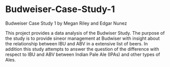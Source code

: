 # Budweiser-Case-Study-1
Budweiser Case Study 1 by Megan Riley and Edgar Nunez

This project provides a data analysis of the Budwiser Study. The purpose of the study is to provide sineor management at Budwiser 
with insight about the relationship between IBU and ABV in a extensive list of beers. In addition this study attempts to answer the
question of the difference with respect to IBU and ABV between Indian Pale Ale (IPAs) and other types of Ales. 
